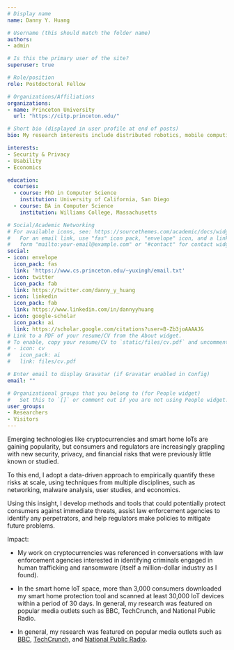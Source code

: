 ```yaml
---
# Display name
name: Danny Y. Huang

# Username (this should match the folder name)
authors:
- admin

# Is this the primary user of the site?
superuser: true

# Role/position
role: Postdoctoral Fellow

# Organizations/Affiliations
organizations:
- name: Princeton University
  url: "https://citp.princeton.edu/"

# Short bio (displayed in user profile at end of posts)
bio: My research interests include distributed robotics, mobile computing and programmable matter.

interests:
- Security & Privacy
- Usability
- Economics

education:
  courses:
  - course: PhD in Computer Science
    institution: University of California, San Diego
  - course: BA in Computer Science
    institution: Williams College, Massachusetts

# Social/Academic Networking
# For available icons, see: https://sourcethemes.com/academic/docs/widgets/#icons
#   For an email link, use "fas" icon pack, "envelope" icon, and a link in the
#   form "mailto:your-email@example.com" or "#contact" for contact widget.
social:
- icon: envelope
  icon_pack: fas
  link: 'https://www.cs.princeton.edu/~yuxingh/email.txt'
- icon: twitter
  icon_pack: fab
  link: https://twitter.com/danny_y_huang
- icon: linkedin
  icon_pack: fab
  link: https://www.linkedin.com/in/dannyyhuang
- icon: google-scholar
  icon_pack: ai
  link: https://scholar.google.com/citations?user=B-Zb3joAAAAJ&
# Link to a PDF of your resume/CV from the About widget.
# To enable, copy your resume/CV to `static/files/cv.pdf` and uncomment the lines below.
# - icon: cv
#   icon_pack: ai
#   link: files/cv.pdf

# Enter email to display Gravatar (if Gravatar enabled in Config)
email: ""

# Organizational groups that you belong to (for People widget)
#   Set this to `[]` or comment out if you are not using People widget.
user_groups:
- Researchers
- Visitors
---
```


Emerging technologies like cryptocurrencies and smart home IoTs are gaining popularity, but consumers and regulators are increasingly grappling with new security, privacy, and financial risks that were previously little known or studied.

To this end, I adopt a data-driven approach to empirically quantify these risks at scale, using techniques from multiple disciplines, such as networking, malware analysis, user studies, and economics.

Using this insight, I develop methods and tools that could potentially protect consumers against immediate threats, assist law enforcement agencies to identify any perpetrators, and help regulators make policies to mitigate future problems.

Impact:

 - My work on cryptocurrencies was referenced in conversations with law enforcement agencies interested in identifying criminals engaged in human trafficking and ransomware (itself a million-dollar industry as I found).

 - In the smart home IoT space, more than 3,000 consumers downloaded my smart home protection tool and scanned at least 30,000 IoT devices within a period of 30 days. In general, my research was featured on popular media outlets such as BBC, TechCrunch, and National Public Radio.

 - In general, my research was featured on popular media outlets such as [BBC](https://www.bbc.com/news/technology-40737060), [TechCrunch](https://techcrunch.com/2019/04/13/spy-on-your-smart-home-with-this-open-source-research-tool/), and [National Public Radio](http://www.kpbs.org/news/2014/feb/28/why-bitcoin-schemers-have-been-hijacking-personal-/).

